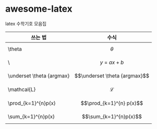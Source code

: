 # awesome-latex
latex 수학기호 모음집

|쓰는 법|수식|
|---|---|
|\theta|$$\theta$$|
|\ |$$y\ =\ ax+b$$|
|\underset \theta {argmax}|$$\underset \theta {argmax}$$|
|\mathcal{L}|$$\mathcal{L}$$|
|\prod_{k=1}^{n}p(x)| $$\prod_{k=1}^{n} p(x)$$ |
|\sum_{k=1}^{n}p(x)|$$\sum_{k=1}^{n}p(x)$$|

